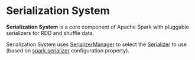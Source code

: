 # Serialization System

**Serialization System** is a core component of Apache Spark with pluggable serializers for RDD and shuffle data.

Serialization System uses [SerializerManager](SerializerManager.md) to select the [Serializer](Serializer.md) to use (based on [spark.serializer](configuration-properties.adoc#spark.serializer) configuration property).
